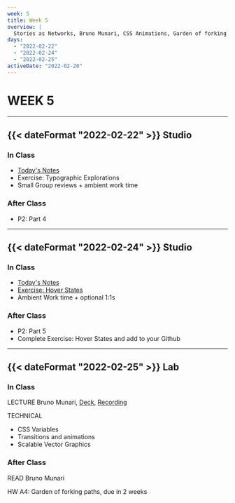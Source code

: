 ```yaml
---
week: 5
title: Week 5
overview: |
  Stories as Networks, Bruno Munari, CSS Animations, Garden of forking paths
days:
  - "2022-02-22"
  - "2022-02-24"
  - "2022-02-25"
activeDate: "2022-02-20"
---
```

# WEEK 5

---

## {{< dateFormat "2022-02-22" >}} Studio

### In Class
* [Today's Notes](https://docs.google.com/document/d/1bW221mnPbkc-SfrhBFWgwi2_BSFB7T8ejLd4NQ0uY14/preview)
* Exercise: Typographic Explorations
* Small Group reviews + ambient work time

### After Class
* P2: Part 4

---

## {{< dateFormat "2022-02-24" >}} Studio

### In Class
* [Today's Notes](https://docs.google.com/document/d/14oR2UxhfI9Iy98eUVkxx2Mvxr-f2eNiUuewd14hGdzE/preview)
* [Exercise: Hover States](https://docs.google.com/document/d/1Xbz5vEnHkFYnHv-SOjgH5EyD67vIOgBgpJlbF1gm8Zg/edit)
* Ambient Work time + optional 1:1s

### After Class
* P2: Part 5
* Complete Exercise: Hover States and add to your Github 

---

## {{< dateFormat "2022-02-25" >}} Lab

### In Class
LECTURE
Bruno Munari, [Deck](https://docs.google.com/presentation/d/1Tc0Y3q98sicMwVOdR8aaBTi7QKRLH_ARHBN3rOb4D2s/edit?usp=sharing), [Recording](https://NewSchool.zoom.us/rec/share/6WwoMlMkHjj-hnb5JIhf2QrNK1Bb9yj7rXwm7_vxP63_M3wI4pbgmsPT_HeI2lHM.Z6xL-EXN5peB9LVy)

TECHNICAL
* CSS Variables
* Transitions and animations
* Scalable Vector Graphics

### After Class
READ
Bruno Munari

HW
A4: Garden of forking paths, due in 2 weeks
